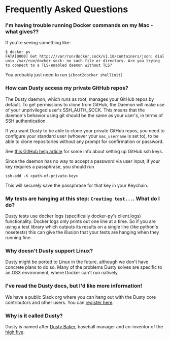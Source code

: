 # Frequently Asked Questions

### I'm having trouble running Docker commands on my Mac - what gives??

If you're seeing something like:
```
$ docker ps
FATA[0000] Get http:///var/run/docker.sock/v1.18/containers/json: dial unix /var/run/docker.sock: no such file or directory. Are you trying to connect to a TLS-enabled daemon without TLS?
```

You probably just need to run `$(boot2docker shellinit)`

### How can Dusty access my private GitHub repos?

The Dusty daemon, which runs as root, manages your GitHub repos by default.
To get permissions to clone from GitHub, the
Daemon will make use of your unprivileged user's SSH_AUTH_SOCK. This means that the daemon's
behavior using git should be the same as your user's, in terms of SSH authentication.

If you want Dusty to be
able to clone your private GitHub repos, you need to configure your standard user (whoever
your `mac_username` is set to), to be able to clone repositories without any prompt for
confirmation or password.

See [this GitHub help article](https://help.github.com/articles/generating-ssh-keys/)
for some info about setting up GitHub ssh keys.

Since the daemon has no way to accept a password via user input, if your key requires a
passphrase, you should run
```
ssh-add -K <path-of-private-key>
```
This will securely save the passphrase for that key in your Keychain.

### My tests are hanging at this step: `Creating test...`.  What do I do?
Dusty tests use docker logs (specifically docker-py's client.logs) functionality.  Docker logs only prints out one line at a time.  So if you are using a test library which outputs its results on a single line (like python's nosetests) this can give the illusion that your tests are hanging when they running fine.

### Why doesn't Dusty support Linux?

Dusty might be ported to Linux in the future, although we don't have concrete plans to
do so. Many of the problems Dusty solves are specific to an OSX environment, where
Docker can't run natively.

### I've read the Dusty docs, but I'd like more information!

We have a public Slack org where you can hang out with the Dusty core contributors
and other users. You can [register here](https://dusty-slackin.herokuapp.com/).

### Why is it called Dusty?

Dusty is named after [Dusty Baker](https://en.wikipedia.org/wiki/Dusty_Baker),
baseball manager and co-inventor of the [high five](https://en.wikipedia.org/wiki/High_five).
